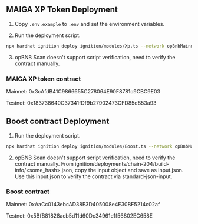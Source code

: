 ## MAIGA XP Token Deployment

1. Copy `.env.example` to `.env` and set the environment variables.

2. Run the deployment script.
```bash
npx hardhat ignition deploy ignition/modules/Xp.ts --network opBnbMainnet
```

3. opBNB Scan doesn't support script verification, need to verify the contract manually.

### MAIGA XP token contract
Mainnet: 0x3cAfdB41C9866655C278064E90F8781c9CBC9E03

Testnet: 0x183738640C37341fDf9b27902473CFD85d853a93

## Boost contract Deployment

1. Run the deployment script.
```bash
npx hardhat ignition deploy ignition/modules/Boost.ts --network opBnbMainnet
```

2. opBNB Scan doesn't support script verification, need to verify the contract manually. From ignition/deployments/chain-204/build-info/<some_hash>.json, copy the input object and save as input.json. Use this input.json to verify the contract via standard-json-input.

### Boost contract
Mainnet: 0xAaCc0143ebcAD38E3D405008e4E30BF5214c02af

Testnet: 0x5BfB81828acb5d11d60Dc34961e1f56802EC658E
